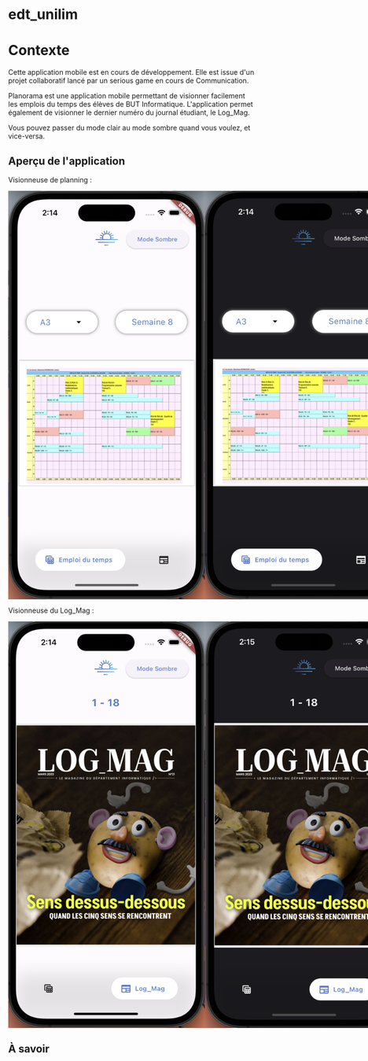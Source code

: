 # edt_unilim

# Contexte

Cette application mobile est en cours de développement. Elle est issue d'un projet collaboratif lancé par un serious game en cours de Communication.

Planorama est une application mobile permettant de visionner facilement les emplois du temps des élèves de BUT Informatique.
L'application permet également de visionner le dernier numéro du journal étudiant, le Log_Mag.

Vous pouvez passer du mode clair au mode sombre quand vous voulez, et vice-versa.

## Aperçu de l'application

Visionneuse de planning :


<div style="display: flex; justify-content: space-between;">
    <img src="https://github.com/coperency/edt_unilim/blob/dev/readme_images/screens/planning1.png" width="400">
    <img src="https://github.com/coperency/edt_unilim/blob/dev/readme_images/screens/planning2.png" width="400">
</div>

Visionneuse du Log_Mag :

<div style="display: flex; justify-content: space-between;">
    <img src="https://github.com/coperency/edt_unilim/blob/dev/readme_images/screens/mag1.png" width="400">
    <img src="https://github.com/coperency/edt_unilim/blob/dev/readme_images/screens/mag2.png" width="400">
</div>


## À savoir

